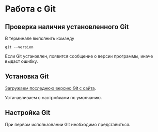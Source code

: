 # Работа c Git

## Проверка наличия установленного Git

В терминале выполнить команду 
```
git --version
```

Если Git установлен, появится сообщение о версии программы, иначе выдаст ошибку.

## Установка Git

[Загружаем последнюю версию Git с сайта]( 
https://github.com/).

Устанавливаем с настройками по умолчанию.

## Настройка Git

При первом использовании Git необходимо представиться.